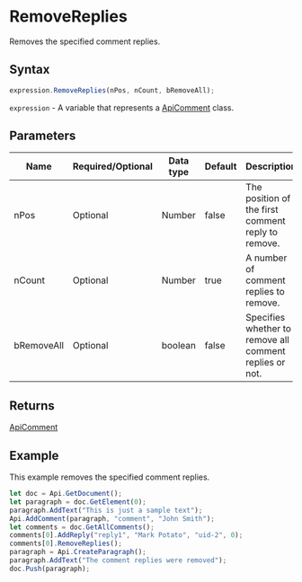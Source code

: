 # RemoveReplies

Removes the specified comment replies.

## Syntax

```javascript
expression.RemoveReplies(nPos, nCount, bRemoveAll);
```

`expression` - A variable that represents a [ApiComment](../ApiComment.md) class.

## Parameters

| **Name** | **Required/Optional** | **Data type** | **Default** | **Description** |
| ------------- | ------------- | ------------- | ------------- | ------------- |
| nPos | Optional | Number | false | The position of the first comment reply to remove. |
| nCount | Optional | Number | true | A number of comment replies to remove. |
| bRemoveAll | Optional | boolean | false | Specifies whether to remove all comment replies or not. |

## Returns

[ApiComment](../../ApiComment/ApiComment.md)

## Example

This example removes the specified comment replies.

```javascript editor-docx
let doc = Api.GetDocument();
let paragraph = doc.GetElement(0);
paragraph.AddText("This is just a sample text");
Api.AddComment(paragraph, "comment", "John Smith");
let comments = doc.GetAllComments();
comments[0].AddReply("reply1", "Mark Potato", "uid-2", 0);
comments[0].RemoveReplies();
paragraph = Api.CreateParagraph();
paragraph.AddText("The comment replies were removed");
doc.Push(paragraph);
```
